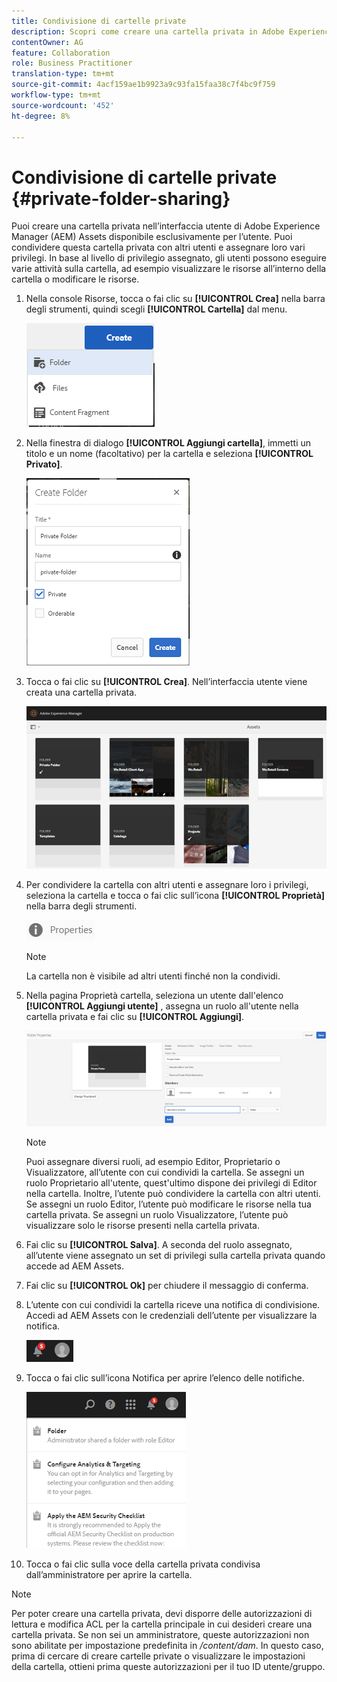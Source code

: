 ```yaml
---
title: Condivisione di cartelle private
description: Scopri come creare una cartella privata in Adobe Experience Manager (AEM) Assets e condividerla con altri utenti e assegnare loro vari privilegi.
contentOwner: AG
feature: Collaboration
role: Business Practitioner
translation-type: tm+mt
source-git-commit: 4acf159ae1b9923a9c93fa15faa38c7f4bc9f759
workflow-type: tm+mt
source-wordcount: '452'
ht-degree: 8%

---
```



# Condivisione di cartelle private {#private-folder-sharing}

Puoi creare una cartella privata nell’interfaccia utente di Adobe Experience Manager (AEM) Assets disponibile esclusivamente per l’utente. Puoi condividere questa cartella privata con altri utenti e assegnare loro vari privilegi. In base al livello di privilegio assegnato, gli utenti possono eseguire varie attività sulla cartella, ad esempio visualizzare le risorse all’interno della cartella o modificare le risorse.

1. Nella console Risorse, tocca o fai clic su **[!UICONTROL Crea]** nella barra degli strumenti, quindi scegli **[!UICONTROL Cartella]** dal menu.

   ![chlimage_1-411](assets/chlimage_1-411.png)

1. Nella finestra di dialogo **[!UICONTROL Aggiungi cartella]**, immetti un titolo e un nome (facoltativo) per la cartella e seleziona **[!UICONTROL Privato]**.

   ![chlimage_1-412](assets/chlimage_1-412.png)

1. Tocca o fai clic su **[!UICONTROL Crea]**. Nell’interfaccia utente viene creata una cartella privata.

   ![chlimage_1-413](assets/chlimage_1-413.png)

1. Per condividere la cartella con altri utenti e assegnare loro i privilegi, seleziona la cartella e tocca o fai clic sull’icona **[!UICONTROL Proprietà]** nella barra degli strumenti.

   ![chlimage_1-414](assets/chlimage_1-414.png)

   >[!NOTE]
   >
   >La cartella non è visibile ad altri utenti finché non la condividi.

1. Nella pagina Proprietà cartella, seleziona un utente dall&#39;elenco **[!UICONTROL Aggiungi utente]** , assegna un ruolo all&#39;utente nella cartella privata e fai clic su **[!UICONTROL Aggiungi]**.

   ![chlimage_1-415](assets/chlimage_1-415.png)

   >[!NOTE]
   >
   >Puoi assegnare diversi ruoli, ad esempio Editor, Proprietario o Visualizzatore, all’utente con cui condividi la cartella. Se assegni un ruolo Proprietario all&#39;utente, quest&#39;ultimo dispone dei privilegi di Editor nella cartella. Inoltre, l’utente può condividere la cartella con altri utenti. Se assegni un ruolo Editor, l’utente può modificare le risorse nella tua cartella privata. Se assegni un ruolo Visualizzatore, l’utente può visualizzare solo le risorse presenti nella cartella privata.

1. Fai clic su **[!UICONTROL Salva]**. A seconda del ruolo assegnato, all’utente viene assegnato un set di privilegi sulla cartella privata quando accede ad AEM Assets.
1. Fai clic su **[!UICONTROL Ok]** per chiudere il messaggio di conferma.
1. L’utente con cui condividi la cartella riceve una notifica di condivisione. Accedi ad AEM Assets con le credenziali dell’utente per visualizzare la notifica.

   ![chlimage_1-416](assets/chlimage_1-416.png)

1. Tocca o fai clic sull’icona Notifica per aprire l’elenco delle notifiche.

   ![chlimage_1-417](assets/chlimage_1-417.png)

1. Tocca o fai clic sulla voce della cartella privata condivisa dall’amministratore per aprire la cartella.

>[!NOTE]
>
>Per poter creare una cartella privata, devi disporre delle autorizzazioni di lettura e modifica ACL per la cartella principale in cui desideri creare una cartella privata. Se non sei un amministratore, queste autorizzazioni non sono abilitate per impostazione predefinita in */content/dam*. In questo caso, prima di cercare di creare cartelle private o visualizzare le impostazioni della cartella, ottieni prima queste autorizzazioni per il tuo ID utente/gruppo.

